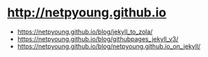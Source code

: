 # http://netpyoung.github.io

- <https://netpyoung.github.io/blog/jekyll_to_zola/>
- <https://netpyoung.github.io/blog/githubpages_jekyll_v3/>
- <https://netpyoung.github.io/blog/netpyoung.github.io_on_jekyll/>